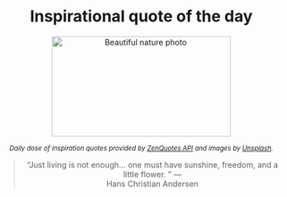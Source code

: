 
<div align="center">

# Inspirational quote of the day

<img src="./data/photo.jpeg" alt="Beautiful nature photo" width="320" height="180">

<sub><i>Daily dose of inspiration quotes provided by [ZenQuotes API](https://zenquotes.io/) and images by [Unsplash](https://unsplash.com/).</i></sub>


<blockquote>&ldquo;Just living is not enough... one must have sunshine, freedom, and a little flower. &rdquo; &mdash; <footer>Hans Christian Andersen</footer></blockquote>

</div>
